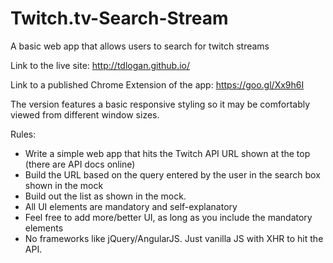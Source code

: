 # Twitch.tv-Search-Stream
A basic web app that allows users to search for twitch streams 

Link to the live site: http://tdlogan.github.io/

Link to a published Chrome Extension of the app: https://goo.gl/Xx9h6I

The version features a basic responsive styling so it may be comfortably viewed from different window sizes. 

Rules:

- Write a simple web app that hits the Twitch API URL shown at the top (there are API docs online)
- Build the URL based on the query entered by the user in the search box shown in the mock
- Build out the list as shown in the mock. 
- All UI elements are mandatory and self-explanatory
- Feel free to add more/better UI, as long as you include the mandatory elements
- No frameworks like jQuery/AngularJS.  Just vanilla JS with XHR to hit the API.
